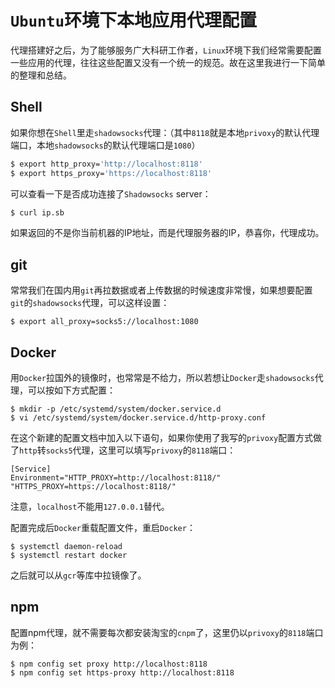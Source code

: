 # `Ubuntu`环境下本地应用代理配置

代理搭建好之后，为了能够服务广大科研工作者，`Linux`环境下我们经常需要配置一些应用的代理，往往这些配置又没有一个统一的规范。故在这里我进行一下简单的整理和总结。

## Shell

如果你想在`Shell`里走`shadowsocks`代理：（其中`8118`就是本地`privoxy`的默认代理端口，本地`shadowsocks`的默认代理端口是`1080`）

```bash
$ export http_proxy='http://localhost:8118'
$ export https_proxy='https://localhost:8118'
```

可以查看一下是否成功连接了`Shadowsocks` server：

```bash
$ curl ip.sb
```

如果返回的不是你当前机器的IP地址，而是代理服务器的IP，恭喜你，代理成功。

## git

常常我们在国内用`git`再拉数据或者上传数据的时候速度非常慢，如果想要配置`git`的`shadowsocks`代理，可以这样设置：

```shell
$ export all_proxy=socks5://localhost:1080
```

## Docker

用`Docker`拉国外的镜像时，也常常是不给力，所以若想让`Docker`走`shadowsocks`代理，可以按如下方式配置：

```shell
$ mkdir -p /etc/systemd/system/docker.service.d
$ vi /etc/systemd/system/docker.service.d/http-proxy.conf
```

在这个新建的配置文档中加入以下语句，如果你使用了我写的`privoxy`配置方式做了`http`转`socks5`代理，这里可以填写`privoxy`的`8118`端口：

```shell
[Service]
Environment="HTTP_PROXY=http://localhost:8118/" "HTTPS_PROXY=https://localhost:8118/"
```

注意，`localhost`不能用`127.0.0.1`替代。

配置完成后`Docker`重载配置文件，重启`Docker`：

```shell
$ systemctl daemon-reload
$ systemctl restart docker
```

之后就可以从`gcr`等库中拉镜像了。

## npm

配置npm代理，就不需要每次都安装淘宝的`cnpm`了，这里仍以`privoxy`的`8118`端口为例：

```shell
$ npm config set proxy http://localhost:8118
$ npm config set https-proxy http://localhost:8118
```
